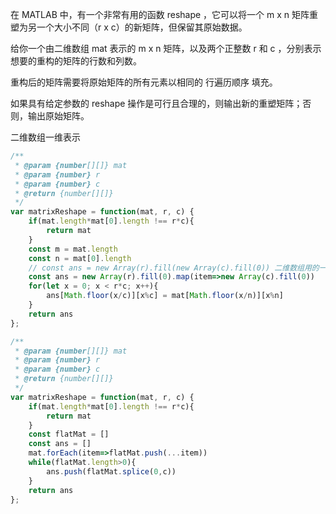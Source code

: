 在 MATLAB 中，有一个非常有用的函数 reshape ，它可以将一个 m x n 矩阵重塑为另一个大小不同（r x c）的新矩阵，但保留其原始数据。

给你一个由二维数组 mat 表示的 m x n 矩阵，以及两个正整数 r 和 c ，分别表示想要的重构的矩阵的行数和列数。

重构后的矩阵需要将原始矩阵的所有元素以相同的 行遍历顺序 填充。

如果具有给定参数的 reshape 操作是可行且合理的，则输出新的重塑矩阵；否则，输出原始矩阵。

二维数组一维表示

```js
/**
 * @param {number[][]} mat
 * @param {number} r
 * @param {number} c
 * @return {number[][]}
 */
var matrixReshape = function(mat, r, c) {
    if(mat.length*mat[0].length !== r*c){
        return mat
    }
    const m = mat.length
    const n = mat[0].length
    // const ans = new Array(r).fill(new Array(c).fill(0)) 二维数组用的一个地址
    const ans = new Array(r).fill(0).map(item=>new Array(c).fill(0))
    for(let x = 0; x < r*c; x++){
        ans[Math.floor(x/c)][x%c] = mat[Math.floor(x/n)][x%n]
    }
    return ans
};
```

```js
/**
 * @param {number[][]} mat
 * @param {number} r
 * @param {number} c
 * @return {number[][]}
 */
var matrixReshape = function(mat, r, c) {
    if(mat.length*mat[0].length !== r*c){
        return mat
    }
    const flatMat = []
    const ans = []
    mat.forEach(item=>flatMat.push(...item))
    while(flatMat.length>0){
        ans.push(flatMat.splice(0,c))
    }
    return ans
};
```